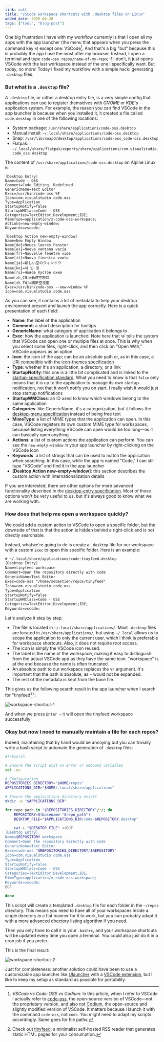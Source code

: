 ```yaml
---
link: null
title: "VSCode workspace shortcuts with .desktop files on Linux"
added_date: 2025-04-28
tags: ["tool", "blog-post"]
---
```


One big frustration I have with my workflow currently is that I open all my apps with the app launcher (the menu that appears when you press the command key `⌘`) except one: VSCode[^clarification]. And that's a big "but" because this is probably the app I use the most after my browser. Instead, I open a terminal and type `code-oss repos/name-of-my-repo`; if I don’t, it just opens VSCode with the last workspace instead of the one I specifically want. But today, no more! Today I fixed my workflow with a simple hack: generating `.desktop` files.


### But what is a `.desktop` file?

A `.desktop` file, or rather a desktop entry file, is a very simple config that applications can use to register themselves with <dfn title="GNOME is a free and open-source desktop environment for Unix-like operating systems. Many major Linux distributions, including Debian, Fedora Linux, Ubuntu, Red Hat Enterprise Linux, and SUSE Linux Enterprise distribute GNOME as their default desktop environment">GNOME</dfn> or <dfn title="KDE is a free and open-source desktop environment for Unix-like operating systems. In its default configuration it resembles Microsoft Windows XP; however, extensive configurability allows radical departures from the default layout.">KDE</dfn>'s application system. For example, the reason you can find VSCode in the app launcher is because when you installed it, it created a file called `code.desktop` in one of the following locations:

- System package: `/usr/share/applications/code-oss.desktop`
- Manual install: `~/.local/share/applications/code-oss.desktop`
- Snap: `/var/lib/snapd/desktop/applications/code-oss_code-oss.desktop`
- Flatpak: `~/.local/share/flatpak/exports/share/applications/com.visualstudio.code_oss.desktop`

The content of `/usr/share/applications/code-oss.desktop` on Alpine Linux is:
```
[Desktop Entry]
Name=Code - OSS
Comment=Code Editing. Redefined.
GenericName=Text Editor
Exec=/usr/bin/code-oss %F
Icon=com.visualstudio.code.oss
Type=Application
StartupNotify=false
StartupWMClass=Code - OSS
Categories=TextEditor;Development;IDE;
MimeType=application/x-code-oss-workspace;
Actions=new-empty-window;
Keywords=vscode;

[Desktop Action new-empty-window]
Name=New Empty Window
Name[de]=Neues leeres Fenster
Name[es]=Nueva ventana vacía
Name[fr]=Nouvelle fenêtre vide
Name[it]=Nuova finestra vuota
Name[ja]=新しい空のウィンドウ
Name[ko]=새 빈 창
Name[ru]=Новое пустое окно
Name[zh_CN]=新建空窗口
Name[zh_TW]=開新空視窗
Exec=/usr/bin/code-oss --new-window %F
Icon=com.visualstudio.code.oss
``` 

As you can see, it contains a lot of metadata to help your desktop environment present and launch the app correctly. Here is a quick presentation of each field:  
- **Name**: the label of the application  
- **Comment**: a short description for tooltips  
- **GenericName**: what category of application it belongs to  
- **Exec**: how the application is launched. Note here that `%F` tells the system that VSCode can open one or multiple files at once. This is why when you select some files, right-click, and then click on "Open With," VSCode appears as an option  
- **Icon**: the icon of the app; can be an absolute path or, as in this case, a URI compatible with the [icon-themes specification](https://specifications.freedesktop.org/icon-theme-spec/latest/)  
- **Type**: whether it's an application, a directory, or a link  
- **StartupNotify**: this one is a little bit complicated and is linked to the [startup-specification standard](https://cgit.freedesktop.org/startup-notification/tree/doc/startup-notification.xml). What you need to know is that `false` only means that it is up to the application to manage its own startup notification, not that it won’t notify you on start. I really wish it would just stop startup notifications  
- **StartupWMClass**: an ID used to know which windows belong to the same application  
- **Categories**: like GenericName, it's a categorization, but it follows the [desktop-menu specification](https://specifications.freedesktop.org/menu-spec/latest/) instead of being free text  
- **MimeType**: a list of MIME types that the application can open. In this case, VSCode registers its own custom MIME type for workspaces, because listing everything VSCode can open would be too long—as it can basically open anything  
- **Actions**: a list of custom actions the application can perform. You can see the `new-empty-window` in your app launcher by right-clicking on the VSCode icon  
- **Keywords**: a list of strings that can be used to match the application when searching. In this case, while the app is named "Code," I can still type "VSCode" and find it in the app launcher  
- **[Desktop Action new-empty-window]**: this section describes the custom action with internationalization details  


If you are interested, there are other options for more advanced functionality described in the [desktop-entry specification](https://specifications.freedesktop.org/desktop-entry-spec/latest-single/#recognized-keys). Most of those options won't be very useful to us, but it's always good to know what we are working with.


### How does that help me open a workspace quickly?

We could add a custom action to VSCode to open a specific folder, but the downside of that is that the action is hidden behind a right-click and is not directly searchable.

Instead, whatwe're going to do is create a `.desktop` file for our workspace with a custom `Exec` to open this specific folder. Here is an example:

```txt
# ~/.local/share/applications/code-tinyfeed.desktop
[Desktop Entry]
Name=tinyfeed workspace
Comment=Open the repository directly with code
GenericName=Text Editor
Exec=code-oss "/home/sebastien/repos/tinyfeed"
Icon=com.visualstudio.code.oss
Type=Application
StartupNotify=false
StartupWMClass=Code - OSS
Categories=TextEditor;Development;IDE;
Keywords=vscode;
```

Let's analyze it step by step:  
- The file is located in `~/.local/share/applications/`. Most `.desktop` files are located in `/usr/share/applications/`, but using `~/.local` allows us to scope the application to only the current user, which I think is preferable for workspace shortcuts. Also, it does not require root access.  
- The icon is simply the VSCode icon reused.  
- The label is the name of the workspace, making it easy to distinguish from the actual VSCode app as they have the same icon. "workspace" is at the end because the name is often truncated.  
- An absolute path to our workspace replaces the `%F` argument. It's important that the path is absolute, as `~` would not be expanded.  
- The rest of the metadata is kept from the base file.  

This gives us the following search result in the app launcher when I search for "tinyfeed[^self-promotion]":

![workspace-shortcut-1](/workspace-shortcut-1.png)

And when we press `Enter ⏎` it will open the tinyfeed workspace successfully

### Okay but now I need to manually maintain a file for each repos?

Indeed, maintaining that by hand would be annoying but you can trivially write a bash script to automate the generation of `.desktop` files: 

```bash
#!/bin/sh

# Ensure the script exit on error or unbound variables
set -eu

# Configuration
REPOSITORIES_DIRECTORY="$HOME/repos"
APPLICATIONS_DIR="$HOME/.local/share/applications"

# Ensure the applications directory exists
mkdir -p "$APPLICATIONS_DIR"

for repo_path in "$REPOSITORIES_DIRECTORY"/*/; do
    REPOSITORY=$(basename "$repo_path")
    DESKTOP_FILE="$APPLICATIONS_DIR/code-$REPOSITORY.desktop"

    cat > "$DESKTOP_FILE" <<EOF
[Desktop Entry]
Name=$REPOSITORY workspace
Comment=Open the repository directly with code
GenericName=Text Editor
Exec=code-oss "$REPOSITORIES_DIRECTORY/$REPOSITORY"
Icon=com.visualstudio.code.oss
Type=Application
StartupNotify=false
StartupWMClass=Code - OSS
Categories=TextEditor;Development;IDE;
MimeType=application/x-code-oss-workspace;
Keywords=vscode;
EOF

done
```
This script will create a templated `.desktop` file for each folder in the `~/repos` directory. This means you need to have all of your workspaces inside a single directory in a flat manner for it to work, but you can probably adapt it with a more advanced directory listing algorithm if you need.  

Then you only have to call it in your `.bashrc`, and your workspace shortcuts will be updated every time you open a terminal. You could also just do it in a cron job if you prefer.  

This is the final result:

![workspace-shortcut-2](/workspace-shortcut-2.png)

Just for completeness: another solution could have been to use a customizable app launcher like [Ulauncher](https://ulauncher.io/) with a [VSCode extension](https://ext.ulauncher.io/-/github-brpaz-ulauncher-vscode-projects), but I like to keep my setup as standard as possible for portability.

[^clarification]: *VSCode vs Code-OSS vs Codium*: In this article, when I refer to VSCode I actually refer to [code-oss](https://github.com/microsoft/vscode), the open-source version of VSCode—not the proprietary version, and also not [Codium](https://github.com/VSCodium/vscodium), the open-source and slightly modified version of VSCode. It matters because I launch it with the command `code-oss`, not `code`. You might need to adapt my scripts accordingly. Same goes for file paths.

[^self-promotion]: Check out [tinyfeed](https://github.com/TheBigRoomXXL/tinyfeed), a minimalist self-hosted RSS reader that generates static HTML pages for your consumption.

